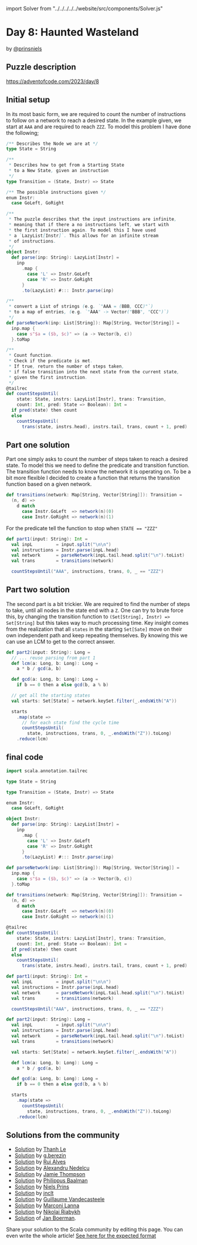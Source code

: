 import Solver from "../../../../../website/src/components/Solver.js"

# Day 8: Haunted Wasteland

by [@prinsniels](https://github.com/prinsniels)

## Puzzle description

https://adventofcode.com/2023/day/8

## Initial setup
In its most basic form, we are required to count the number of instructions to follow on a network to reach a desired state. In the example given, we start at `AAA` and are required to reach `ZZZ`. To model this problem I have done the following;

```scala
/** Describes the Node we are at */
type State = String

/**
 * Describes how to get from a Starting State
 * to a New State, given an instruction
 */
type Transition = (State, Instr) => State

/** The possible instructions given */
enum Instr:
  case GoLeft, GoRight

/**
 * The puzzle describes that the input instructions are infinite,
 * meaning that if there a no instructions left, we start with
 * the first instruction again. To model this I have used
 * a `LazyList[Instr]`. This allows for an infinite stream
 * of instructions.
 */
object Instr:
  def parse(inp: String): LazyList[Instr] =
    inp
      .map {
        case 'L' => Instr.GoLeft
        case 'R' => Instr.GoRight
      }
      .to(LazyList) #::: Instr.parse(inp)

/**
 * convert a List of strings (e.g. `"AAA = (BBB, CCC)"`)
 * to a map of entries, (e.g. `"AAA" -> Vector("BBB", "CCC")`)
 */
def parseNetwork(inp: List[String]): Map[String, Vector[String]] =
  inp.map {
    case s"$a = ($b, $c)" => (a -> Vector(b, c))
  }.toMap

/**
 * Count function.
 * Check if the predicate is met.
 * If true, return the number of steps taken,
 * if false transition into the next state from the current state,
 * given the first instruction.
 */
@tailrec
def countStepsUntil(
    state: State, instrs: LazyList[Instr], trans: Transition,
    count: Int, pred: State => Boolean): Int =
  if pred(state) then count
  else
    countStepsUntil(
      trans(state, instrs.head), instrs.tail, trans, count + 1, pred)
```

## Part one solution
Part one simply asks to count the number of steps taken to reach a desired state. To model this we need to define the predicate and transition function.
The transition function needs to know the network it is operating on. To be a bit more flexible I decided to create a function that returns the transition function based on a given network.
```scala
def transitions(network: Map[String, Vector[String]]): Transition =
  (n, d) =>
    d match
      case Instr.GoLeft  => network(n)(0)
      case Instr.GoRight => network(n)(1)
```

For the predicate tell the function to stop when `STATE == "ZZZ"`
```scala
def part1(input: String): Int =
  val inpL         = input.split("\n\n")
  val instructions = Instr.parse(inpL.head)
  val network      = parseNetwork(inpL.tail.head.split("\n").toList)
  val trans        = transitions(network)

  countStepsUntil("AAA", instructions, trans, 0, _ == "ZZZ")
```

## Part two solution
The second part is a bit trickier. We are required to find the number of steps to take, until all nodes in the state end with a `Z`. One can try to brute force this, by changing the transition function to `(Set[String], Instr) => Set[String]` but this takes way to much processing time.
Key insight comes from the realization that all `states` in the starting `Set[Sate]` move on their own independent path and keep repeating themselves. By knowing this we can use an LCM to get to the correct answer.

```scala
def part2(input: String): Long =
  // ... reuse parsing from part 1
  def lcm(a: Long, b: Long): Long =
    a * b / gcd(a, b)

  def gcd(a: Long, b: Long): Long =
    if b == 0 then a else gcd(b, a % b)

  // get all the starting states
  val starts: Set[State] = network.keySet.filter(_.endsWith("A"))

  starts
    .map(state =>
      // for each state find the cycle time
      countStepsUntil(
        state, instructions, trans, 0, _.endsWith("Z")).toLong)
    .reduce(lcm)
```

## final code
```scala
import scala.annotation.tailrec

type State = String

type Transition = (State, Instr) => State

enum Instr:
  case GoLeft, GoRight

object Instr:
  def parse(inp: String): LazyList[Instr] =
    inp
      .map {
        case 'L' => Instr.GoLeft
        case 'R' => Instr.GoRight
      }
      .to(LazyList) #::: Instr.parse(inp)

def parseNetwork(inp: List[String]): Map[String, Vector[String]] =
  inp.map {
    case s"$a = ($b, $c)" => (a -> Vector(b, c))
  }.toMap

def transitions(network: Map[String, Vector[String]]): Transition =
  (n, d) =>
    d match
      case Instr.GoLeft  => network(n)(0)
      case Instr.GoRight => network(n)(1)

@tailrec
def countStepsUntil(
    state: State, instrs: LazyList[Instr], trans: Transition,
    count: Int, pred: State => Boolean): Int =
  if pred(state) then count
  else
    countStepsUntil(
      trans(state, instrs.head), instrs.tail, trans, count + 1, pred)

def part1(input: String): Int =
  val inpL         = input.split("\n\n")
  val instructions = Instr.parse(inpL.head)
  val network      = parseNetwork(inpL.tail.head.split("\n").toList)
  val trans        = transitions(network)

  countStepsUntil("AAA", instructions, trans, 0, _ == "ZZZ")

def part2(input: String): Long =
  val inpL         = input.split("\n\n")
  val instructions = Instr.parse(inpL.head)
  val network      = parseNetwork(inpL.tail.head.split("\n").toList)
  val trans        = transitions(network)

  val starts: Set[State] = network.keySet.filter(_.endsWith("A"))

  def lcm(a: Long, b: Long): Long =
    a * b / gcd(a, b)

  def gcd(a: Long, b: Long): Long =
    if b == 0 then a else gcd(b, a % b)

  starts
    .map(state =>
      countStepsUntil(
        state, instructions, trans, 0, _.endsWith("Z")).toLong)
    .reduce(lcm)
```

## Solutions from the community

- [Solution](https://github.com/lenguyenthanh/aoc-2023/blob/main/Day08.scala) by [Thanh Le](https://github.com/lenguyenthanh)
- [Solution](https://github.com/GrigoriiBerezin/advent_code_2023/tree/master/task08/src/main/scala) by [g.berezin](https://github.com/GrigoriiBerezin)
- [Solution](https://github.com/xRuiAlves/advent-of-code-2023/blob/main/Day8.scala) by [Rui Alves](https://github.com/xRuiAlves/)
- [Solution](https://github.com/alexandru/advent-of-code/blob/main/scala3/2023/src/main/scala/day8.scala) by [Alexandru Nedelcu](https://github.com/alexandru/)
- [Solution](https://github.com/bishabosha/advent-of-code-2023/blob/main/2023-day08.scala) by [Jamie Thompson](https://github.com/bishabosha)
- [Solution](https://github.com/Philippus/adventofcode/blob/main/src/main/scala/adventofcode2023/Day08.scala) by [Philippus Baalman](https://github.com/philippus)
- [Solution](https://github.com/prinsniels/AdventOfCode2023/blob/main/src/main/scala/solutions/day08.scala) by [Niels Prins](https://github.com/prinsniels)
- [Solution](https://github.com/jnclt/adventofcode2023/blob/main/day08/haunted-wasteland.sc) by [jnclt](https://github.com/jnclt)
- [Solution](https://github.com/guycastle/advent_of_code_2023/blob/main/src/main/scala/days/day08/DayEight.scala) by [Guillaume Vandecasteele](https://github.com/guycastle/)
- [Solution](https://github.com/marconilanna/advent-of-code/blob/master/2023/Day08.scala) by [Marconi Lanna](https://github.com/marconilanna)
- [Solution](https://github.com/nryabykh/aoc2023/blob/master/src/main/scala/aoc2023/Day08.scala) by [Nikolai Riabykh](https://github.com/nryabykh)
- [Solution](https://github.com/Jannyboy11/AdventOfCode2023/blob/master/src/main/scala/day08/Day08.scala) of [Jan Boerman](https://twitter.com/JanBoerman95).

Share your solution to the Scala community by editing this page.
You can even write the whole article! [See here for the expected format](https://github.com/scalacenter/scala-advent-of-code/discussions/424)

